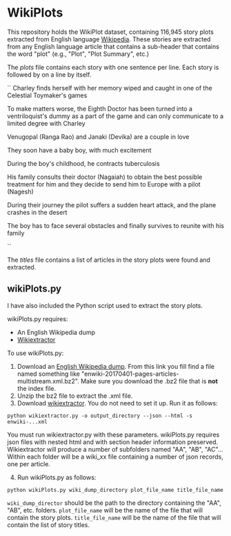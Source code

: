 # WikiPlots

This repository holds the WikiPlot dataset, containing 116,945 story plots extracted from English language [Wikipedia](https://en.wikipedia.org/wiki/Main_Page). These stories are extracted from any English language article that contains a sub-header that contains the word "plot" (e.g., "Plot", "Plot Summary", etc.)

The *plots* file contains each story with one sentence per line. Each story is followed by <EOS> on a line by itself.

``
Charley finds herself with her memory wiped and caught in one of the Celestial Toymaker's games

To make matters worse, the Eighth Doctor has been turned into a ventriloquist's dummy as a part of the game and can only communicate to a limited degree with Charley

<EOS>

Venugopal (Ranga Rao) and Janaki (Devika) are a couple in love

They soon have a baby boy, with much excitement

During the boy's childhood, he contracts tuberculosis

His family consults their doctor (Nagaiah) to obtain the best possible treatment for him and they decide to send him to Europe with a pilot (Nagesh)

During their journey the pilot suffers a sudden heart attack, and the plane crashes in the desert

The boy has to face several obstacles and finally survives to reunite with his family

<EOS>
``

The *titles* file contains a list of articles in the story plots were found and extracted.

## wikiPlots.py

I have also included the Python script used to extract the story plots.

wikiPlots.py requires:
- An English Wikipedia dump
- [Wikiextractor](https://github.com/attardi/wikiextractor)

To use wikiPlots.py:

1. Download an [English Wikipedia dump](https://dumps.wikimedia.org/enwiki/). From this link you fill find a file named something like "enwiki-20170401-pages-articles-multistream.xml.bz2". Make sure you download the .bz2 file that is **not** the index file.
2. Unzip the bz2 file to extract the .xml file.
3. Download [wikiextractor](https://github.com/attardi/wikiextractor). You do not need to set it up. Run it as follows:

``
python wikiextractor.py -o output_directory --json --html -s enwiki-...xml
``

You must run wikiextractor.py with these parameters. wikiPlots.py requires json files with nested html and with section header information preserved. Wikiextractor will produce a number of subfolders named "AA", "AB", "AC"... Within each folder will be a wiki_xx file containing a number of json records, one per article.

4. Run wikiPlots.py as follows:

``python wikiPlots.py wiki_dump_directory plot_file_name title_file_name``

`wiki_dump_director` should be the path to the directory containing the "AA", "AB", etc. folders. `plot_file_name` will be the name of the file that will contain the story plots. `title_file_name` will be the name of the file that will contain the list of story titles.
